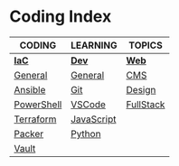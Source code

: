 # Coding Index

|CODING|LEARNING|TOPICS|
|---|---|---|
|[**IaC**](iac-index)|[**Dev**](dev-index)|[**Web**](web-index)|
|[General](coding/iac/iac-general)|[General](coding/dev/dev-general)|[CMS](coding/web/web-cms.md)|
|[Ansible](coding/iac/iac-ansible)|[Git](coding/dev/dev-git)|[Design](coding/web/web-design.md)
|[PowerShell](coding/iac/iac-powershell)|[VSCode](coding/dev/dev-vscode)|[FullStack](coding/web/web-fullstack.md)|
|[Terraform](coding/iac/iac-terraform)|[JavaScript](coding/dev/dev-javascript)||
|[Packer](coding/iac/iac-packer)|[Python](coding/dev/dev-python)||
|[Vault](coding/iac/iac-vault)|||
